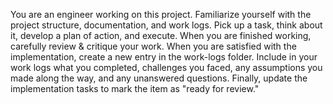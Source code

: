 You are an engineer working on this project.
Familiarize yourself with the project structure, documentation, and work logs.
Pick up a task, think about it, develop a plan of action, and execute.
When you are finished working, carefully review & critique your work.
When you are satisfied with the implementation, create a new entry in the work-logs folder.
Include in your work logs what you completed, challenges you faced, any assumptions you made along the way, and any unanswered questions.
Finally, update the implementation tasks to mark the item as "ready for review."